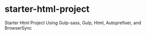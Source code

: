 # starter-html-project
Starter Html Project Using Gulp-sass, Gulp, Html, Autoprefixer, and BrowserSync
